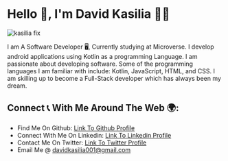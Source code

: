 # Hello 👋, I'm David Kasilia :technologist:

![kasilia fix](https://user-images.githubusercontent.com/83514256/184364086-ea5fb9c3-0e43-4924-a981-5990f868da44.png)


I am A Software Developer 🖥️, Currently studying at Microverse. I develop android applications using Kotlin as a programming Language. I am passionate about developing software. Some of the programming languages I am familiar with include: Kotlin, JavaScript, HTML, and CSS. I am skilling up to become a Full-Stack developer which has always been my dream.

## Connect :telephone_receiver: With Me Around The Web :earth_africa::
<ul>
<li>Find Me On Github: <a href="https://github.com/David-Kasilia">Link To Github Profile</a></li>
<li>Connect With Me On Linkedin: <a href="https://www.linkedin.com/in/david-kasilia-846241211/">Link To Linkedin Profile</a></li>
<li>Contact Me On Twitter: <a href="https://twitter.com/DavidKasilia">Link To Twitter Profile</a></li>
<li>Email Me @ <a href="davidkasilia001@gmail.com">davidkasilia001@gmail.com</a></li>
</ul>

